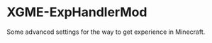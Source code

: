 XGME-ExpHandlerMod
==================

Some advanced settings for the way to get experience in Minecraft.
